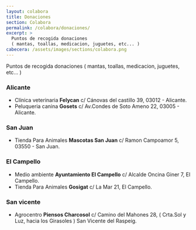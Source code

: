 ```yaml
---
layout: colabora
title: Donaciones
section: Colabora
permalink: /colabora/donaciones/
excerpt: >
  Puntos de recogida donaciones
  ( mantas, toallas, medicacion, juguetes, etc... )
cabecera: /assets/images/sections/colabora.png
---
```


Puntos de recogida donaciones ( mantas, toallas, medicacion, juguetes, etc... )

### Alicante

* Clínica veterinaria **Felycan** c/ Cánovas del castillo 39, 03012 - Alicante.
* Peluqueria canina **Gosets** c/ Av.Condes de Soto Ameno 22, 03005 - Alicante.

### San Juan

* Tienda Para Animales **Mascotas San Juan** c/ Ramon Campoamor 5, 03550 - San Juan.

### El Campello

* Medio ambiente **Ayuntamiento El Campello** c/ Alcalde Oncina Giner 7, El Campello.
* Tienda Para Animales **Gosigat** c/ La Mar 21, El Campello.

### San vicente

* Agrocentro **Piensos Charcosol** c/ Camino del Mahones 28, ( Crta.Sol y Luz, hacia los Girasoles ) San Vicente del Raspeig.
